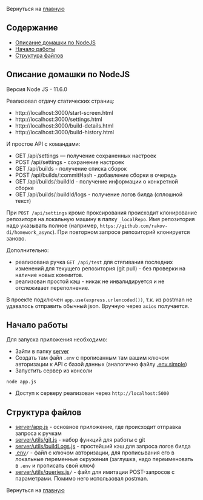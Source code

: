 Вернуться на [главную](README.md)

## Содержание

- [Описание домашки по NodeJS](#about)
- [Начало работы](#getting_started)
- [Структура файлов](#file_tree)

## Описание домашки по NodeJS <a name = "about"></a>

Версия Node JS - 11.6.0

Реализовал отдачу статических страниц:
 - http://localhost:3000/start-screen.html
 - http://localhost:3000/settings.html
 - http://localhost:3000/build-details.html
 - http://localhost:3000/build-history.html
 
И простое API c командами:
- GET /api/settings — получение сохраненных настроек
- POST /api/settings - cохранение настроек
- GET  /api/builds - получение списка сборок
- POST /api/builds/:commitHash - добавление сборки в очередь
- GET  /api/builds/:buildId - получение информации о конкретной сборке
- GET  /api/builds/:buildId/logs - получение логов билда (сплошной текст)

При `POST /api/settings` кроме проксирования происходит клонирование репозиторя на локальную машину в папку `_localRepo`. Имя репозитория надо указывать полное (например, `https://github.com/rakov-di/homework_async`). При повторном запросе репозиторий клонируется заново.

Дополнительно:
- реализована ручка `GET /api/test` для стягивания последних изменений для текущего репозитория (git pull) - без проверки на наличие новых коммитов.
- реализован простой кэш - никак не инвалидируется и не отслеживает переполнение.

В проекте подключен `app.use(express.urlencoded())`, т.к. из postman не удавалось отправить обычный json. Вручную через `axios` получается. 

## Начало работы <a name = "getting_started"></a>

Для запуска приложения необходимо:
- Зайти в папку [server](server)
- Создать там файл `.env` с прописанным там вашим ключом авторизации к API с базой данных (аналогично файлу [.env.simple](src/.env.simple))
- Запустить сервер из консоли
```CLI
node app.js
```
- Доступ к серверу реализован через `http://localhost:5000`

## Структура файлов <a name = "file_tree"></a>

- [server/app.js](server/app.js) - основное приложение, где происходит отправка запроса к ручкам
- [server/utils/git.js](server/utils/git.js) - набор функций для работы с git
- [server/utils/buildLogs.js](server/utils/buildLogs.js) - простейший кэш для запроса логов билда
- [.env](server/.env.example)``/`` - файл с ключом авторизации, для прописывания его в локальные переменные окружения (заглушка, надо переименовать в `.env` и прописать свой ключ)
- [server/utils/queries.js](server/utils/queries.js)``/`` - файл для имитации POST-запросов с параметрами. Помимо него использовал postman.
 
Вернуться на [главную](README.md)
